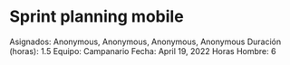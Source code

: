 # Sprint planning mobile

Asignados: Anonymous, Anonymous, Anonymous, Anonymous
Duración (horas): 1.5
Equipo: Campanario
Fecha: April 19, 2022
Horas Hombre: 6